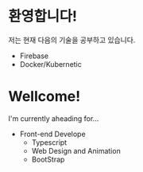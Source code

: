 # 환영합니다!
저는 현재 다음의 기술을 공부하고 있습니다.
* Firebase
* Docker/Kubernetic

# Wellcome!
I'm currently aheading for...

* Front-end Develope
  * Typescript
  * Web Design and Animation
  * BootStrap
